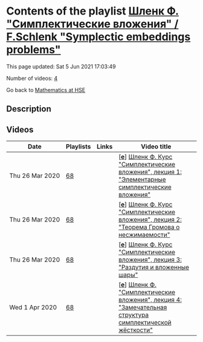 # Contents of the playlist [Шленк Ф. "Симплектические вложения" / F.Schlenk "Symplectic embeddings problems"](https://www.youtube.com/playlist?list=PLq3E5oubNNoCTWgLcxLZdGJ2UybNUQovg)

This page updated: Sat 5 Jun 2021 17:03:49

Number of videos: [4](#videos)

Go back to [Mathematics at HSE](../README.md)

## Description



## Videos

|Date|Playlists|Links|Video title|
|---|---|---|---|
| Thu&nbsp;26&nbsp;Mar&nbsp;2020 | [68](../playlists/68 "Шленк Ф. \"Симплектические вложения\" / F.Schlenk \"Symplectic embeddings problems\"") |  | [[**e**](https://studio.youtube.com/video/67RHPKYmRsA/edit "Edit")] [Шленк Ф. Курс "Симплектические вложения", лекция 1: "Элементарные симплектические вложения"](https://www.youtube.com/watch?v=67RHPKYmRsA&list=PLq3E5oubNNoCTWgLcxLZdGJ2UybNUQovg "Schlenk F. \"Symplectic embeddings problems\", lect.1: \"Symplectic embeddings by hand\"") |
| Thu&nbsp;26&nbsp;Mar&nbsp;2020 | [68](../playlists/68 "Шленк Ф. \"Симплектические вложения\" / F.Schlenk \"Symplectic embeddings problems\"") |  | [[**e**](https://studio.youtube.com/video/D6ibeyq4jlQ/edit "Edit")] [Шленк Ф. Курс "Симплектические вложения", лекция 2: "Теорема Громова о несжимаемости"](https://www.youtube.com/watch?v=D6ibeyq4jlQ&list=PLq3E5oubNNoCTWgLcxLZdGJ2UybNUQovg "Schlenk F. \"Symplectic embeddings problems\", lect. 2: \"Gromov's non squeezing theorem\"") |
| Thu&nbsp;26&nbsp;Mar&nbsp;2020 | [68](../playlists/68 "Шленк Ф. \"Симплектические вложения\" / F.Schlenk \"Symplectic embeddings problems\"") |  | [[**e**](https://studio.youtube.com/video/nwQBe6rWPpo/edit "Edit")] [Шленк Ф. Курс "Симплектические вложения", лекция 3: "Раздутия и вложенные шары"](https://www.youtube.com/watch?v=nwQBe6rWPpo&list=PLq3E5oubNNoCTWgLcxLZdGJ2UybNUQovg "Schlenk F. \"Symplectic embeddings problems\", lect. 3: \"Blowing up and embedding balls\"") |
| Wed&nbsp;1&nbsp;Apr&nbsp;2020 | [68](../playlists/68 "Шленк Ф. \"Симплектические вложения\" / F.Schlenk \"Symplectic embeddings problems\"") |  | [[**e**](https://studio.youtube.com/video/Y4PT8y9rgtY/edit "Edit")] [Шленк Ф. "Симплектические вложения", лекция 4: "Замечательная структура симплектической жёсткости"](https://www.youtube.com/watch?v=Y4PT8y9rgtY&list=PLq3E5oubNNoCTWgLcxLZdGJ2UybNUQovg "Schlenk F. \"Symplectic embeddings problems\", lect.4: \"The fine structure of symplectic rigidity\"") |
